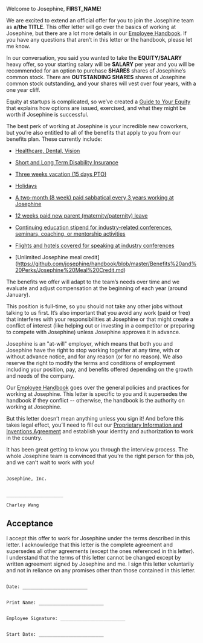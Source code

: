 Welcome to Josephine, **FIRST_NAME**!

We are excited to extend an official offer for you to join the Josephine team as **a/the TITLE**. This offer letter will go over the basics of working at Josephine, but there are a lot more details in our [Employee Handbook](https://github.com/josephine/handbook). If you have any questions that aren’t in this letter or the handbook, please let me know.

In our conversation, you said you wanted to take the **EQUITY/SALARY** heavy offer, so your starting salary will be **SALARY** per year and you will be recommended for an option to purchase **SHARES** shares of Josephine’s common stock. There are **OUTSTANDING SHARES** shares of Josephine common stock outstanding, and your shares will vest over four years, with a one year cliff.

Equity at startups is complicated, so we’ve created a [Guide to Your Equity](https://github.com/josephine/handbook/blob/master/Hiring%20Documents/Guide%20to%20Your%20Equity.md) that explains how options are issued, exercised, and what they might be worth if Josephine is successful.

The best perk of working at Josephine is your incredible new coworkers, but you’re also entitled to all of the benefits that apply to you from our benefits plan. These currently include:

* [Healthcare, Dental, Vision](https://github.com/josephine/handbook/blob/master/Benefits%20and%20Perks/Healthcare%20and%20Disability%20Insurance.md)

* [Short and Long Term Disability Insurance](https://github.com/josephine/handbook/blob/master/Benefits%20and%20Perks/Healthcare%20and%20Disability%20Insurance.md)

* [Three weeks vacation (15 days PTO)](https://github.com/josephine/handbook/blob/master/Benefits%20and%20Perks/Vacation%20and%20Sick%20Leave.md)

* [Holidays](https://github.com/josephine/handbook/blob/master/Benefits%20and%20Perks/Holiday%20List.md)

* [A two-month (8 week) paid sabbatical every 3 years working at Josephine](https://github.com/josephine/handbook/blob/master/Benefits%20and%20Perks/Sabbatical.md)

* [12 weeks paid new parent (maternity/paternity) leave](https://github.com/josephine/handbook/blob/master/Benefits%20and%20Perks/New%20Parent%20Leave.md)

* [Continuing education stipend for industry-related conferences, seminars, coaching, or mentorship activities](https://github.com/josephine/handbook/blob/master/Benefits%20and%20Perks/Continuing%20Education.md)

* [Flights and hotels covered for speaking at industry conferences](https://github.com/josephine/handbook/blob/master/Benefits%20and%20Perks/Continuing%20Education.md)

* [Unlimited Josephine meal credit] (https://github.com/josephine/handbook/blob/master/Benefits%20and%20Perks/Josephine%20Meal%20Credit.md)

The benefits we offer will adapt to the team’s needs over time and we evaluate and adjust compensation at the beginning of each year (around January).

This position is full-time, so you should not take any other jobs without talking to us first. It’s also important that you avoid any work (paid or free) that interferes with your responsibilities at Josephine or that might create a conflict of interest (like helping out or investing in a competitor or preparing to compete with Josephine) unless Josephine approves it in advance.

Josephine is an "at-will" employer, which means that both you and Josephine have the right to stop working together at any time, with or without advance notice, and for any reason (or for no reason). We also reserve the right to modify the terms and conditions of employment including your position, pay, and benefits offered depending on the growth and needs of the company.

Our [Employee Handbook](https://github.com/josephine/handbook) goes over the general policies and practices for working at Josephine. This letter is specific to you and it supersedes the handbook if they conflict -- otherwise, the handbook is the authority on working at Josephine.

But this letter doesn’t mean anything unless you sign it! And before this takes legal effect, you’ll need to fill out our [Proprietary Information and Inventions Agreement](https://github.com/josephine/handbook/blob/master/Hiring%20Documents/Employee%20Proprietary%20Information%20and%20Inventions%20Assignment%20Agreement%20(NDA).doc.md) and establish your identity and authorization to work in the country.

It has been great getting to know you through the interview process. The whole Josephine team is convinced that you’re the right person for this job, and we can’t wait to work with you!
```

Josephine, Inc.


_____________________

Charley Wang
```

## Acceptance

I accept this offer to work for Josephine under the terms described in this letter. I acknowledge that this letter is the complete agreement and supersedes all other agreements (except the ones referenced in this letter). I understand that the terms of this letter cannot be changed except by written agreement signed by Josephine and me. I sign this letter voluntarily and not in reliance on any promises other than those contained in this letter.

```

Date: ________________________


Print Name: ________________________


Employee Signature: ________________________


Start Date: ________________________

```
